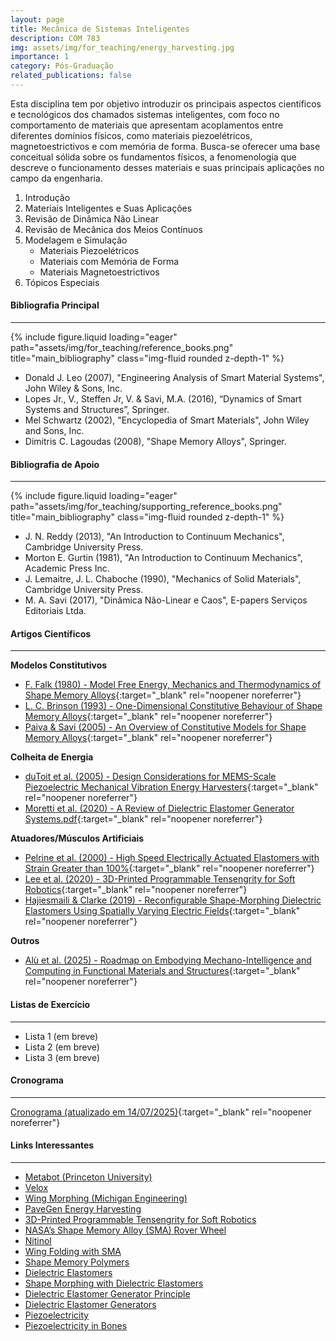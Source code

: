 ```yaml
---
layout: page
title: Mecânica de Sistemas Inteligentes
description: COM 783
img: assets/img/for_teaching/energy_harvesting.jpg
importance: 1
category: Pós-Graduação
related_publications: false
---
```


Esta disciplina tem por objetivo introduzir os principais aspectos científicos e tecnológicos dos chamados sistemas inteligentes, com foco no comportamento de materiais que apresentam acoplamentos entre diferentes domínios físicos, como materiais piezoelétricos, magnetoestrictivos e com memória de forma. Busca-se oferecer uma base conceitual sólida sobre os fundamentos físicos, a fenomenologia que descreve o funcionamento desses materiais e suas principais aplicações no campo da engenharia.

1. Introdução
2. Materiais Inteligentes e Suas Aplicações
3. Revisão de Dinâmica Não Linear
4. Revisão de Mecânica dos Meios Contínuos
5. Modelagem e Simulação
   - Materiais Piezoelétricos
   - Materiais com Memória de Forma
   - Materiais Magnetoestrictivos
6. Tópicos Especiais

<div class="mt-5"></div>

#### **Bibliografia Principal**

---

<div class="row">
    <div class="col-sm mt-3 mt-md-0">
        {% include figure.liquid loading="eager" path="assets/img/for_teaching/reference_books.png" title="main_bibliography" class="img-fluid rounded z-depth-1" %}
    </div>
</div>

- Donald J. Leo (2007), "Engineering Analysis of Smart Material Systems", John Wiley & Sons, Inc.
- Lopes Jr., V., Steffen Jr, V. & Savi, M.A. (2016), “Dynamics of Smart Systems and Structures”, Springer.
- Mel Schwartz (2002), "Encyclopedia of Smart Materials", John Wiley and Sons, Inc.
- Dimitris C. Lagoudas (2008), "Shape Memory Alloys", Springer.

<div class="mt-5"></div>

#### **Bibliografia de Apoio**

---

<div class="row">
    <div class="col-sm mt-3 mt-md-0">
        {% include figure.liquid loading="eager" path="assets/img/for_teaching/supporting_reference_books.png" title="main_bibliography" class="img-fluid rounded z-depth-1" %}
    </div>
</div>

- J. N. Reddy (2013), "An Introduction to Continuum Mechanics", Cambridge University Press.
- Morton E. Gurtin (1981), "An Introduction to Continuum Mechanics", Academic Press Inc.
- J. Lemaitre, J. L. Chaboche (1990), "Mechanics of Solid Materials", Cambridge University Press.
- M. A. Savi (2017), "Dinâmica Não-Linear e Caos", E-papers Serviços Editoriais Ltda.

<div class="mt-5"></div>

#### **Artigos Científicos**

---

<!-- - [](../..){:target="_blank" rel="noopener noreferrer"} -->

**Modelos Constitutivos**

- [F. Falk (1980) - Model Free Energy, Mechanics and Thermodynamics of Shape Memory Alloys](<../../assets/pdf/for_teaching/smart_systems/F.%20Falk%20(1980)%20-%20Model%20Free%20Energy,%20Mechanics%20and%20Thermodynamics%20of%20Shape%20Memory%20Alloys.pdf>){:target="\_blank" rel="noopener noreferrer"}
- [L. C. Brinson (1993) - One-Dimensional Constitutive Behaviour of Shape Memory Alloys](<../../assets/pdf/for_teaching/smart_systems/L.%20C.%20Brinson%20(1993)%20-%20One-Dimensional%20Constitutive%20Behaviour%20of%20Shape%20Memory%20Alloys.pdf>){:target="\_blank" rel="noopener noreferrer"}
- [Paiva & Savi (2005) - An Overview of Constitutive Models for Shape Memory Alloys](<../../assets/pdf/for_teaching/smart_systems/Paiva%20&%20Savi%20(2005)%20-%20An%20Overview%20of%20Constitutive%20Models%20for%20Shape%20Memory%20Alloys.pdf>){:target="\_blank" rel="noopener noreferrer"}

**Colheita de Energia**

- [duToit et al. (2005) - Design Considerations for MEMS-Scale Piezoelectric Mechanical Vibration Energy Harvesters](<../../assets/pdf/for_teaching/smart_systems/duToit%20et%20al.%20(2005)%20-%20Design%20Considerations%20for%20MEMS-Scale%20Piezoelectric%20Mechanical%20Vibration%20Energy%20Harvesters.pdf>){:target="\_blank" rel="noopener noreferrer"}
- [Moretti et al. (2020) - A Review of Dielectric Elastomer Generator Systems.pdf](<../../assets/pdf/for_teaching/smart_systems/Moretti%20et%20al.%20(2020)%20-%20A%20Review%20of%20Dielectric%20Elastomer%20Generator%20Systems.pdf>){:target="\_blank" rel="noopener noreferrer"}

**Atuadores/Músculos Artificiais**

- [Pelrine et al. (2000) - High Speed Electrically Actuated Elastomers with Strain Greater than 100%](<../../assets/pdf/for_teaching/smart_systems/Pelrine%20et%20al.%20(2000)%20-%20High-Speed%20Electrically%20Actuated%20Elastomers%20with%20Strain%20Greater%20than%20100%25.pdf>){:target="\_blank" rel="noopener noreferrer"}
- [Lee et al. (2020) - 3D-Printed Programmable Tensengrity for Soft Robotics](<../../assets/pdf/for_teaching/smart_systems/Lee%20et%20al.%20(2020)%20-%203D-Printed%20Programmable%20Tensengrity%20for%20Soft%20Robotics.pdf>){:target="\_blank" rel="noopener noreferrer"}
- [Hajiesmaili & Clarke (2019) - Reconfigurable Shape-Morphing Dielectric Elastomers Using Spatially Varying Electric Fields](<../../assets/pdf/for_teaching/smart_systems/Hajiesmaili%20&%20Clarke%20(2019)%20-%20Reconfigurable%20Shape-Morphing%20Dielectric%20Elastomers%20Using%20Spatially%20Varying%20Electric%20Fields.pdf>){:target="\_blank" rel="noopener noreferrer"}

**Outros**

- [Alù et al. (2025) - Roadmap on Embodying Mechano-Intelligence and Computing in Functional Materials and Structures](<../../assets/pdf/for_teaching/smart_systems/Alù%20et%20al.%20(2025)%20-%20Roadmap%20on%20Embodying%20Mechano-Intelligence%20and%20Computing%20in%20Functional%20Materials%20and%20Structures.pdf>){:target="\_blank" rel="noopener noreferrer"}

<div class="mt-5"></div>

#### **Listas de Exercício**

---

- Lista 1 (em breve)
- Lista 2 (em breve)
- Lista 3 (em breve)

#### **Cronograma**

---

[Cronograma (atualizado em 14/07/2025)](../../assets/pdf/for_teaching/smart_systems/Cronograma_2025_2.pdf){:target="\_blank" rel="noopener noreferrer"}

#### **Links Interessantes**

---

- [Metabot (Princeton University)](https://engineering.princeton.edu/news/2025/04/23/material-robot-its-metabot)
- [Velox](https://vimeo.com/590799435)
- [Wing Morphing (Michigan Engineering)](https://www.youtube.com/watch?v=GDqvhUhQbQE)
- [PaveGen Energy Harvesting](https://www.youtube.com/watch?v=VD15-2Uriyc)
- [3D-Printed Programmable Tensengrity for Soft Robotics](https://www.science.org/doi/suppl/10.1126/scirobotics.aay9024/suppl_file/aay9024_movie_s8.mp4)
- [NASA’s Shape Memory Alloy (SMA) Rover Wheel](https://www.youtube.com/watch?v=2lv6Vs12jLc)
- [Nitinol](https://www.youtube.com/watch?v=wI-qAxKJoSU&t=293s)
- [Wing Folding with SMA](https://www.youtube.com/watch?v=RgpuReoirzk)
- [Shape Memory Polymers](https://www.youtube.com/watch?v=abGAVzueSUc)
- [Dielectric Elastomers](https://www.youtube.com/watch?v=PDqmGHHKkWw&list=PLzm5Rax7ovKhzCIhVVXhN9FLpAVj7xANm&index=3)
- [Shape Morphing with Dielectric Elastomers](https://www.youtube.com/watch?v=EUl56-zMWiQ&list=PLzm5Rax7ovKhzCIhVVXhN9FLpAVj7xANm&index=7)
- [Dielectric Elastomer Generator Principle](https://www.youtube.com/watch?v=62JQ3DPJ9ek)
- [Dielectric Elastomer Generators](https://www.youtube.com/watch?v=wJ-FhS2b6Kg)
- [Piezoelectricity](https://www.youtube.com/watch?v=wcJXA8IqYl8)
- [Piezoelectricity in Bones](https://www.youtube.com/watch?v=rsmh__9Yv3o)
